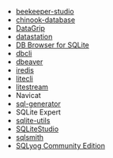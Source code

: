 * [beekeeper-studio](https://github.com/beekeeper-studio/beekeeper-studio)
* [chinook-database](https://github.com/lerocha/chinook-database)
* [DataGrip](https://www.jetbrains.com/datagrip/)
* [datastation](https://github.com/multiprocessio/datastation)
* [DB Browser for SQLite](https://github.com/sqlitebrowser/sqlitebrowser)
* [dbcli](https://github.com/dbcli/)
* [dbeaver](https://github.com/dbeaver/dbeaver)
* [iredis](https://github.com/laixintao/iredis)
* [litecli](https://github.com/dbcli/litecli)
* [litestream](https://github.com/benbjohnson/litestream)
* Navicat
* [sql-generator](https://github.com/liyupi/sql-generator)
* SQLite Expert
* [sqlite-utils](https://github.com/simonw/sqlite-utils)
* [SQLiteStudio](https://github.com/pawelsalawa/sqlitestudio)
* [sqlsmith](https://github.com/anse1/sqlsmith)
* [SQLyog Community Edition](https://github.com/webyog/sqlyog-community)

